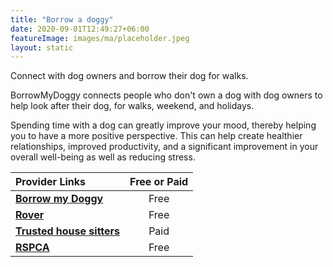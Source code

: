 ```yaml
---
title: "Borrow a doggy"
date: 2020-09-01T12:49:27+06:00
featureImage: images/ma/placeholder.jpeg
layout: static
---
```


Connect with dog owners and borrow their dog for walks.

BorrowMyDoggy connects people who don't own a dog with dog owners to help look after their dog, for walks, weekend, and holidays.

Spending time with a dog can greatly improve your mood, thereby helping you to have a more positive perspective. This can help create healthier relationships, improved productivity, and a significant improvement in your overall well-being as well as reducing stress.

| Provider Links      | Free or Paid  |  
| :-----------          | :--------------:      |  
| [**Borrow my Doggy**](https://www.borrowmydoggy.com/#home__why) | Free | 
| [**Rover**](https://www.rover.com/uk/become-a-sitter/) | Free | 
| [**Trusted house sitters**](https://www.trustedhousesitters.com) | Paid | 
| [**RSPCA**](https://www.rspca.org.uk/-/blog_a_guide_to_voluntary_dog_walking) | Free | 
  

<br/><br/>






